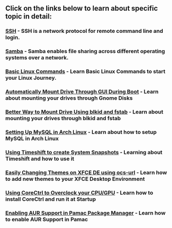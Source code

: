 ## Click on the links below to learn about specific topic in detail:
### [SSH](https://github.com/WilcyWilson/Linux-Study/blob/master/SSH#readme) - SSH is a network protocol for remote command line and login.
### [Samba](https://github.com/WilcyWilson/Linux-Study/blob/master/Samba#readme) - Samba enables file sharing across different operating systems over a network.
### [Basic Linux Commands](https://github.com/WilcyWilson/Linux-Study/blob/master/BasicLinuxCommands#readme) - Learn Basic Linux Commands to start your Linux Journey.
### [Automatically Mount Drive Through GUI During Boot](https://github.com/WilcyWilson/Linux-Study/blob/master/AutomaticallyMountYourDrivesDuringBootThroughGUI#readme) - Learn about mounting your drives through Gnome Disks
### [Better Way to Mount Drive Using blkid and fstab](https://github.com/WilcyWilson/Linux-Tips/tree/master/BetterWayToMountDrive#readme) - Learn about mounting your drives through blkid and fstab
### [Setting Up MySQL in Arch Linux](https://github.com/WilcyWilson/Linux-Tips/tree/master/SettingUpMySqlInArchLinux#readme) - Learn about how to setup MySQL in Arch Linux
### [Using Timeshift to create System Snapshots](https://github.com/WilcyWilson/Linux-Tips/tree/master/UsingTimeshift#readme) - Learning about Timeshift and how to use it
### [Easily Changing Themes on XFCE DE using ocs-url](https://github.com/WilcyWilson/Linux-Tips/tree/master/XfceThemeUsingOcs#readme) - Learn how to add new themes to your XFCE Desktop Environment
### [Using CoreCtrl to Overclock your CPU/GPU](https://github.com/WilcyWilson/Linux-Tips/tree/master/CoreCtrl#readme) - Learn how to install CoreCtrl and run it at Startup
### [Enabling AUR Support in Pamac Package Manager](https://github.com/WilcyWilson/Linux-Tips/tree/master/EnableAURSupport#readme) - Learn how to enable AUR Support in Pamac